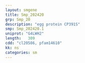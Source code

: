```yaml
---
layout: smgene
title: Smp_202420
grp: Smp_20
description: "egg protein CP391S"
smp: Smp_202420.1
uniprot: "G4LWH2"
length:   309
cdd: "cl20586, pfam14610"
kk: ns
categories: sm
---
```

